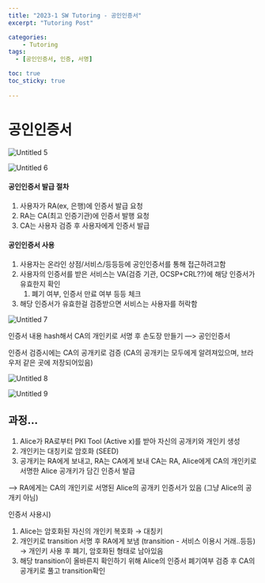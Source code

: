 ```yaml
---
title: "2023-1 SW Tutoring - 공인인증서"
excerpt: "Tutoring Post"

categories:
    - Tutoring
tags:
  - [공인인증서, 인증, 서명]

toc: true
toc_sticky: true
 
---
```

# 공인인증서

![Untitled 5](https://github.com/ssoxong/ssoxong.github.io/assets/112956015/fbdaf0af-7479-4634-83e9-2840f1cbc8cb)

![Untitled 6](https://github.com/ssoxong/ssoxong.github.io/assets/112956015/f6020fb3-9de1-4043-b889-a76fd1ca9c1d)

#### 공인인증서 발급 절차

1. 사용자가 RA(ex, 은행)에 인증서 발급 요청
2. RA는 CA(최고 인증기관)에 인증서 발행 요청
3. CA는 사용자 검증 후 사용자에게 인증서 발급

#### 공인인증서 사용

1. 사용자는 온라인 상점/서비스/등등등에 공인인증서를 통해 접근하려고함
2. 사용자의 인증서를 받은 서비스는 VA(검증 기관, OCSP+CRL??)에 해당 인증서가 유효한지 확인
    1. 폐기 여부, 인증서 만료 여부 등등 체크
3. 해당 인증서가 유효한걸 검증받으면 서비스는 사용자를 허락함

![Untitled 7](https://github.com/ssoxong/ssoxong.github.io/assets/112956015/c8f82795-3311-4ee5-b3a2-d0c7e5d01fa1)

인증서 내용 hash해서 CA의 개인키로 서명 후 손도장 만들기 —> 공인인증서

인증서 검증시에는 CA의 공개키로 검증 (CA의 공개키는 모두에게 알려져있으며, 브라우저 같은 곳에 저장되어있음)

![Untitled 8](https://github.com/ssoxong/ssoxong.github.io/assets/112956015/8a2fe4e4-50b2-4493-9db6-f52d6debb49d)

![Untitled 9](https://github.com/ssoxong/ssoxong.github.io/assets/112956015/93596b58-5c64-480c-9828-f85930d4dae6)


## 과정…

1. Alice가 RA로부터 PKI Tool (Active x)를 받아 자신의 공개키와 개인키 생성
2. 개인키는 대칭키로 암호화 (SEED)
3. 공개키는 RA에게 보내고, RA는 CA에게 보내 CA는 RA, Alice에게 CA의 개인키로 서명한 Alice 공개키가 담긴 인증서 발급

—> RA에게는 CA의 개인키로 서명된 Alice의 공개키 인증서가 있음 (그냥 Alice의 공개키 아님)

인증서 사용시)

1. Alice는 암호화된 자신의 개인키 복호화 → 대칭키
2. 개인키로 transition 서명 후 RA에게 보냄 (transition - 서비스 이용시 거래..등등) → 개인키 사용 후 폐기, 암호화된 형태로 남아있음
3. 해당 transition이 올바른지 확인하기 위해 Alice의 인증서 폐기여부 검증 후 CA의 공개키로 풀고 transition확인